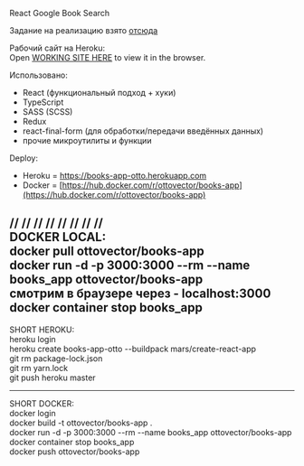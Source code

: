 React Google Book Search

Задание на реализацию взято [отсюда](https://github.com/fugr-ru/frontend-javascript-test-2)

Рабочий сайт на Heroku:  
Open [WORKING SITE HERE](https://books-app-otto.herokuapp.com) to view it in the browser.

Использовано:
- React (функциональный подход + хуки)
- TypeScript
- SASS (SCSS)
- Redux
- react-final-form (для обработки/передачи введённых данных)
- прочие микроутилиты и функции

Deploy:
- Heroku = https://books-app-otto.herokuapp.com
- Docker = [https://hub.docker.com/r/ottovector/books-app](https://hub.docker.com/r/ottovector/books-app)  
  
// // // // // // // //  
DOCKER LOCAL:  
docker pull ottovector/books-app  
docker run -d -p 3000:3000 --rm --name books_app ottovector/books-app    
смотрим в браузере через - localhost:3000  
docker container stop books_app
--------------------  
  
SHORT HEROKU:  
heroku login  
heroku create books-app-otto --buildpack mars/create-react-app  
git rm package-lock.json  
git rm yarn.lock  
git push heroku master

--------------------  
  
SHORT DOCKER:  
docker login  
docker build -t ottovector/books-app .  
docker run -d -p 3000:3000 --rm --name books_app ottovector/books-app  
docker container stop books_app  
docker push ottovector/books-app
